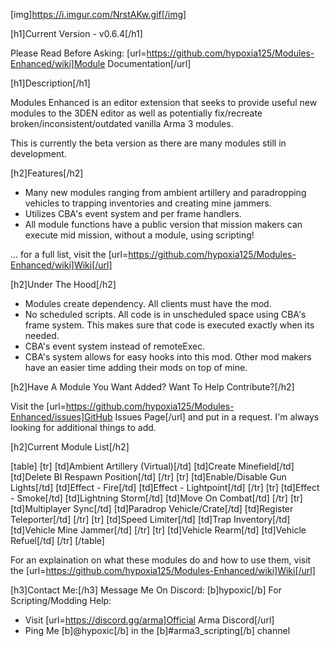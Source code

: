 [img]https://i.imgur.com/NrstAKw.gif[/img]

[h1]Current Version - v0.6.4[/h1]

Please Read Before Asking: [url=https://github.com/hypoxia125/Modules-Enhanced/wiki]Module Documentation[/url]

[h1]Description[/h1]

Modules Enhanced is an editor extension that seeks to provide useful new modules to the 3DEN editor as well as potentially fix/recreate broken/inconsistent/outdated vanilla Arma 3 modules.

This is currently the beta version as there are many modules still in development.

[h2]Features[/h2]
- Many new modules ranging from ambient artillery and paradropping vehicles to trapping inventories and creating mine jammers.
- Utilizes CBA's event system and per frame handlers.
- All module functions have a public version that mission makers can execute mid mission, without a module, using scripting!

... for a full list, visit the [url=https://github.com/hypoxia125/Modules-Enhanced/wiki]Wiki[/url]

[h2]Under The Hood[/h2]
- Modules create dependency. All clients must have the mod.
- No scheduled scripts. All code is in unscheduled space using CBA's frame system. This makes sure that code is executed exactly when its needed.
- CBA's event system instead of remoteExec.
- CBA's system allows for easy hooks into this mod. Other mod makers have an easier time adding their mods on top of mine.

[h2]Have A Module You Want Added? Want To Help Contribute?[/h2]

Visit the [url=https://github.com/hypoxia125/Modules-Enhanced/issues]GitHub Issues Page[/url] and put in a request. I'm always looking for additional things to add.

[h2]Current Module List[/h2]

[table]
    [tr]
        [td]Ambient Artillery (Virtual)[/td]
        [td]Create Minefield[/td]
        [td]Delete BI Respawn Position[/td]
    [/tr]
    [tr]
        [td]Enable/Disable Gun Lights[/td]
        [td]Effect - Fire[/td]
        [td]Effect - Lightpoint[/td]
    [/tr]
    [tr]
        [td]Effect - Smoke[/td]
        [td]Lightning Storm[/td]
        [td]Move On Combat[/td]
    [/tr]
    [tr]
        [td]Multiplayer Sync[/td]
        [td]Paradrop Vehicle/Crate[/td]
        [td]Register Teleporter[/td]
    [/tr]
    [tr]
        [td]Speed Limiter[/td]
        [td]Trap Inventory[/td]
        [td]Vehicle Mine Jammer[/td]
    [/tr]
    [tr]
        [td]Vehicle Rearm[/td]
        [td]Vehicle Refuel[/td]
    [/tr]
[/table]

For an explaination on what these modules do and how to use them, visit the [url=https://github.com/hypoxia125/Modules-Enhanced/wiki]Wiki[/url]

[h3]Contact Me:[/h3]
Message Me On Discord: [b]hypoxic[/b]
For Scripting/Modding Help:
- Visit [url=https://discord.gg/arma]Official Arma Discord[/url]
- Ping Me [b]@hypoxic[/b] in the [b]#arma3_scripting[/b] channel